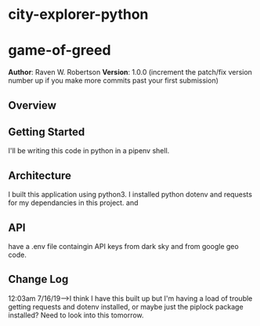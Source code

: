 # city-explorer-python

# game-of-greed
**Author**: Raven W. Robertson
**Version**: 1.0.0 (increment the patch/fix version number up if you make more commits past your first submission)

## Overview


## Getting Started
I'll be writing this code in python in a pipenv shell. 

## Architecture
I built this application using python3. I installed python dotenv and requests for my dependancies in this project. and 

## API
have a .env file containgin API keys from dark sky and from google geo code. 

## Change Log
12:03am 7/16/19-->I think I have this built up but I'm having a load of trouble getting requests and dotenv installed, or maybe just the piplock package installed? Need to look into this tomorrow. 